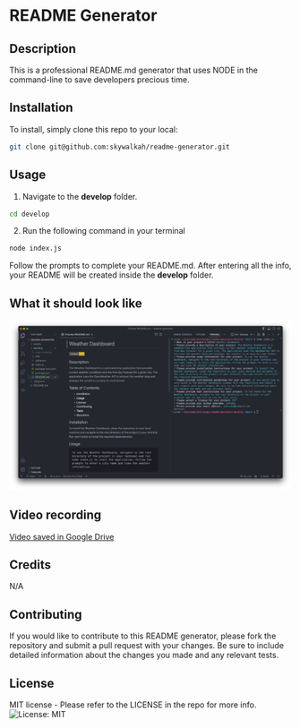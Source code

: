 # README Generator
## Description
This is a professional README.md generator that uses NODE in the command-line to save developers precious time.

## Installation
To install, simply clone this repo to your local:
```bash
git clone git@github.com:skywalkah/readme-generator.git
```
## Usage

1. Navigate to the **develop** folder.
```bash
cd develop
```
2. Run the following command in your terminal
```bash
node index.js
```
Follow the prompts to complete your README.md. After entering all the info, your README will be created inside the **develop** folder.
## What it should look like
![A screenshot of the desktop view](assets/readme-generator.png)
## Video recording
[Video saved in Google Drive](https://drive.google.com/file/d/1NUuEPccYewk6BmbH0X6IiY42vACjngDz/view)
## Credits
N/A
## Contributing
If you would like to contribute to this README generator, please fork the repository and submit a pull request with your changes. Be sure to include detailed information about the changes you made and any relevant tests.
## License
MIT license - Please refer to the LICENSE in the repo for more info.
![License: MIT](https://img.shields.io/badge/License-MIT-yellow.svg)